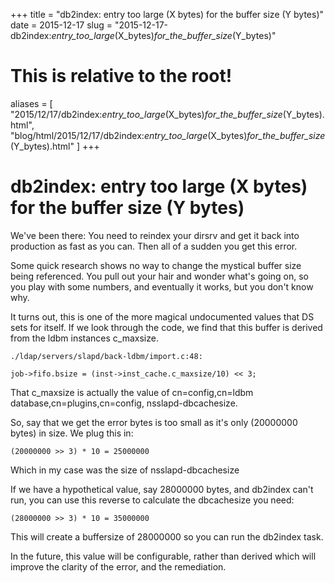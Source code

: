 +++
title = "db2index: entry too large (X bytes) for the buffer size (Y bytes)"
date = 2015-12-17
slug = "2015-12-17-db2index:_entry_too_large_(X_bytes)_for_the_buffer_size_(Y_bytes)"
# This is relative to the root!
aliases = [ "2015/12/17/db2index:_entry_too_large_(X_bytes)_for_the_buffer_size_(Y_bytes).html", "blog/html/2015/12/17/db2index:_entry_too_large_(X_bytes)_for_the_buffer_size_(Y_bytes).html" ]
+++
# db2index: entry too large (X bytes) for the buffer size (Y bytes)

We\'ve been there: You need to reindex your dirsrv and get it back into
production as fast as you can. Then all of a sudden you get this error.

Some quick research shows no way to change the mystical buffer size
being referenced. You pull out your hair and wonder what\'s going on, so
you play with some numbers, and eventually it works, but you don\'t know
why.

It turns out, this is one of the more magical undocumented values that
DS sets for itself. If we look through the code, we find that this
buffer is derived from the ldbm instances c_maxsize.

    ./ldap/servers/slapd/back-ldbm/import.c:48: 

    job->fifo.bsize = (inst->inst_cache.c_maxsize/10) << 3;

That c_maxsize is actually the value of cn=config,cn=ldbm
database,cn=plugins,cn=config, nsslapd-dbcachesize.

So, say that we get the error bytes is too small as it\'s only (20000000
bytes) in size. We plug this in:

    (20000000 >> 3) * 10 = 25000000

Which in my case was the size of nsslapd-dbcachesize

If we have a hypothetical value, say 28000000 bytes, and db2index can\'t
run, you can use this reverse to calculate the dbcachesize you need:

    (28000000 >> 3) * 10 = 35000000

This will create a buffersize of 28000000 so you can run the db2index
task.

In the future, this value will be configurable, rather than derived
which will improve the clarity of the error, and the remediation.
